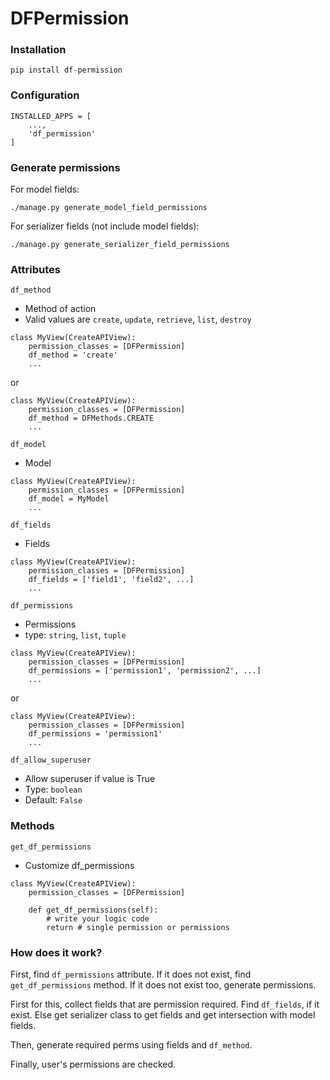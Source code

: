 # DFPermission

### Installation
```text
pip install df-permission
```

### Configuration
```pycon
INSTALLED_APPS = [
    ...,
    'df_permission'
]
```

### Generate permissions
For model fields:
```text
./manage.py generate_model_field_permissions
```

For serializer fields (not include model fields):
```text
./manage.py generate_serializer_field_permissions
```

### Attributes

`df_method`
- Method of action
- Valid values are `create`, `update`, `retrieve`, `list`, `destroy`

```pycon
class MyView(CreateAPIView):
    permission_classes = [DFPermission]
    df_method = 'create'
    ...
```

or

```pycon
class MyView(CreateAPIView):
    permission_classes = [DFPermission]
    df_method = DFMethods.CREATE
    ...
```

`df_model`
- Model

```pycon
class MyView(CreateAPIView):
    permission_classes = [DFPermission]
    df_model = MyModel
    ...
```

`df_fields`
- Fields

```pycon
class MyView(CreateAPIView):
    permission_classes = [DFPermission]
    df_fields = ['field1', 'field2', ...]
    ...
```

`df_permissions`
- Permissions
- type: `string`, `list`, `tuple`

```pycon
class MyView(CreateAPIView):
    permission_classes = [DFPermission]
    df_permissions = ['permission1', 'permission2', ...]
    ...
```

or

```pycon
class MyView(CreateAPIView):
    permission_classes = [DFPermission]
    df_permissions = 'permission1'
    ...
```

`df_allow_superuser`
- Allow superuser if value is True
- Type: `boolean`
- Default: `False`

### Methods

`get_df_permissions`
- Customize df_permissions

```pycon
class MyView(CreateAPIView):
    permission_classes = [DFPermission]
    
    def get_df_permissions(self):
        # write your logic code
        return # single permission or permissions
```

### How does it work?
First, find `df_permissions` attribute. If it 
does not exist, find `get_df_permissions` method. 
If it does not exist too, generate permissions.

First for this, collect fields that are permission 
required. Find `df_fields`, if it exist. Else get 
serializer class to get fields and get intersection
with model fields.

Then, generate required perms using fields and `df_method`.

Finally, user's permissions are checked.

